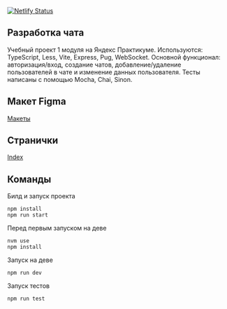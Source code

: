[![Netlify Status](https://api.netlify.com/api/v1/badges/5d2bcdd0-8304-4d57-b868-1766be7a9655/deploy-status)](https://app.netlify.com/sites/glittering-kringle-2796b0/deploys)

## Разработка чата

Учебный проект 1 модуля на Яндекс Практикуме. Используются: TypeScript, Less, Vite, Express, Pug, WebSocket.
Основной функционал: авторизация/вход, создание чатов, добавление/удаление пользователей в чате и изменение данных пользователя.
Тесты написаны с помощью Mocha, Chai, Sinon.

## Макет Figma

[Макеты](https://www.figma.com/file/6llz2Yf25SpkKOOrV98JZZ/%D1%8F%D0%BD%D0%B4%D0%B5%D0%BA%D1%81.%D0%BF%D0%B0%D0%BA%D1%82%D0%B8%D0%BA%D1%83%D0%BC-%D0%BC%D0%B0%D0%BA%D0%B5%D1%82-%D1%87%D0%B0%D1%82%D0%B8%D0%BA%D0%B0?type=design&node-id=0%3A1&mode=design&t=yi1HNWsTjrhWwO48-1)

## Странички

[Index](https://glittering-kringle-2796b0.netlify.app/)

## Команды

Билд и запуск проекта

```
npm install
npm run start
```

Перед первым запуском на деве

```
nvm use
npm install
```

Запуск на деве

```
npm run dev
```

Запуск тестов

```
npm run test
```
